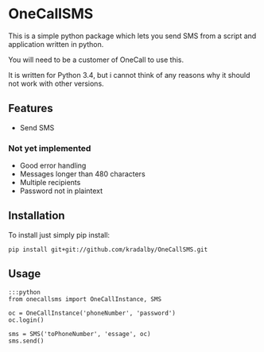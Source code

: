 # OneCallSMS

This is a simple python package which lets you send SMS from a script and application written in python.

You will need to be a customer of OneCall to use this.

It is written for Python 3.4, but i cannot think of any reasons why it should not work with other versions.

## Features

* Send SMS

### Not yet implemented

* Good error handling
* Messages longer than 480 characters
* Multiple recipients
* Password not in plaintext

## Installation
To install just simply pip install:
    
    pip install git+git://github.com/kradalby/OneCallSMS.git

## Usage

    :::python
    from onecallsms import OneCallInstance, SMS

    oc = OneCallInstance('phoneNumber', 'password')
    oc.login()

    sms = SMS('toPhoneNumber', 'essage', oc)
    sms.send()
